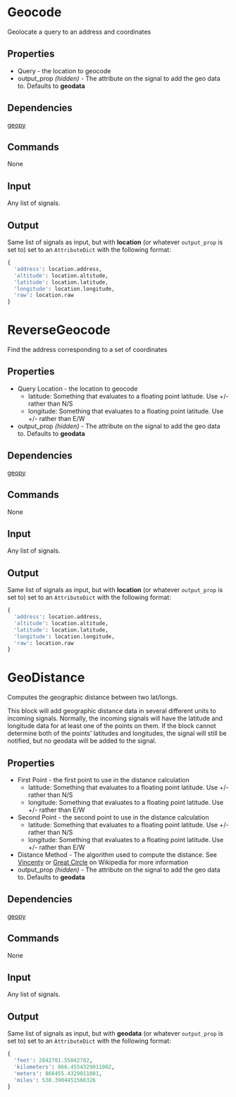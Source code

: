 Geocode
=======

Geolocate a query to an address and coordinates

Properties
----------
 * Query - the location to geocode
 * output_prop *(hidden)* - The attribute on the signal to add the geo data to. Defaults to **geodata**

Dependencies
------------
[geopy](https://github.com/geopy/geopy)

Commands
--------
None

Input
-----
Any list of signals.

Output
------
Same list of signals as input, but with **location** (or whatever `output_prop` is set to) set to an `AttributeDict` with the following format:

```python
{
  'address': location.address,
  'altitude': location.altitude,
  'latitude': location.latitude,
  'longitude': location.longitude,
  'raw': location.raw
}
```

ReverseGeocode
==============

Find the address corresponding to a set of coordinates 

Properties
----------
 * Query Location - the location to geocode
   * latitude: Something that evaluates to a floating point latitude. Use +/- rather than N/S
   * longitude: Something that evaluates to a floating point latitude. Use +/- rather than E/W
 * output_prop *(hidden)* - The attribute on the signal to add the geo data to. Defaults to **geodata**

Dependencies
------------
[geopy](https://github.com/geopy/geopy)

Commands
--------
None

Input
-----
Any list of signals.

Output
------
Same list of signals as input, but with **location** (or whatever `output_prop` is set to) set to an `AttributeDict` with the following format:

```python
{
  'address': location.address,
  'altitude': location.altitude,
  'latitude': location.latitude,
  'longitude': location.longitude,
  'raw': location.raw
}
```

GeoDistance
===========

Computes the geographic distance between two lat/longs.

This block will add geographic distance data in several different units to incoming signals. Normally, the incoming signals will have the latitude and longitude data for at least one of the points on them. If the block cannot determine both of the points' latitudes and longitudes, the signal will still be notified, but no geodata will be added to the signal.

Properties
----------
 * First Point - the first point to use in the distance calculation
   * latitude: Something that evaluates to a floating point latitude. Use +/- rather than N/S
   * longitude: Something that evaluates to a floating point latitude. Use +/- rather than E/W
 * Second Point - the second point to use in the distance calculation
   * latitude: Something that evaluates to a floating point latitude. Use +/- rather than N/S
   * longitude: Something that evaluates to a floating point latitude. Use +/- rather than E/W
 * Distance Method - The algorithm used to compute the distance. See [Vincenty](https://en.wikipedia.org/wiki/Vincenty's_formulae) or [Great Circle](https://en.wikipedia.org/wiki/Great-circle_distance) on Wikipedia for more information
 * output_prop *(hidden)* - The attribute on the signal to add the geo data to. Defaults to **geodata**
 

Dependencies
------------
[geopy](https://github.com/geopy/geopy)

Commands
--------
None

Input
-----
Any list of signals.

Output
------
Same list of signals as input, but with **geodata** (or whatever `output_prop` is set to) set to an `AttributeDict` with the following format:

```python
{
  'feet': 2842701.55042702,
  'kilometers': 866.4554329011002,
  'meters': 866455.4329011001,
  'miles': 538.3904451566326
}
```
